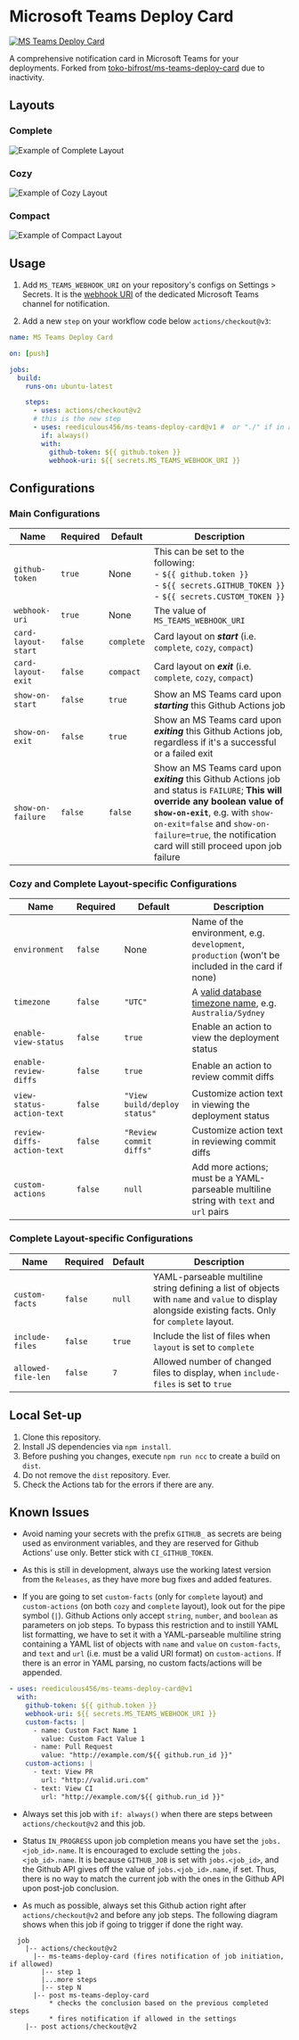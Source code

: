# Microsoft Teams Deploy Card

[![MS Teams Deploy Card](https://github.com/reediculous456/ms-teams-deploy-card/actions/workflows/main.yml/badge.svg)](https://github.com/reediculous456/ms-teams-deploy-card/actions/workflows/main.yml)

A comprehensive notification card in Microsoft Teams for your deployments. Forked from [toko-bifrost/ms-teams-deploy-card](https://github.com/toko-bifrost/ms-teams-deploy-card/) due to inactivity.

## Layouts

### Complete

![Example of Complete Layout](screenshots/layout-complete.png)

### Cozy

![Example of Cozy Layout](screenshots/layout-cozy.png)

### Compact

![Example of Compact Layout](screenshots/layout-compact.png)

## Usage

1. Add `MS_TEAMS_WEBHOOK_URI` on your repository's configs on Settings > Secrets. It is the [webhook URI](https://docs.microsoft.com/en-us/microsoftteams/platform/webhooks-and-connectors/how-to/add-incoming-webhook) of the dedicated Microsoft Teams channel for notification.

2. Add a new `step` on your workflow code below `actions/checkout@v3`:

```yaml
name: MS Teams Deploy Card

on: [push]

jobs:
  build:
    runs-on: ubuntu-latest

    steps:
      - uses: actions/checkout@v2
      # this is the new step
      - uses: reediculous456/ms-teams-deploy-card@v1 #  or "./" if in a local set-up
        if: always()
        with:
          github-token: ${{ github.token }}
          webhook-uri: ${{ secrets.MS_TEAMS_WEBHOOK_URI }}
```

## Configurations

### Main Configurations

| Name                | Required | Default    | Description                                                                                                                                                                                                                                                                |
| ------------------- | -------- | ---------- | -------------------------------------------------------------------------------------------------------------------------------------------------------------------------------------------------------------------------------------------------------------------------- |
| `github-token`      | `true`   | None       | This can be set to the following:<br/>- `${{ github.token }}`<br/>- `${{ secrets.GITHUB_TOKEN }}`<br/>- `${{ secrets.CUSTOM_TOKEN }}`                                                                                                                                      |
| `webhook-uri`       | `true`   | None       | The value of `MS_TEAMS_WEBHOOK_URI`                                                                                                                                                                                                                                        |
| `card-layout-start` | `false`  | `complete` | Card layout on **_start_** (i.e. `complete`, `cozy`, `compact`)                                                                                                                                                                                                            |
| `card-layout-exit`  | `false`  | `compact`  | Card layout on **_exit_** (i.e. `complete`, `cozy`, `compact`)                                                                                                                                                                                                             |
| `show-on-start`     | `false`  | `true`     | Show an MS Teams card upon **_starting_** this Github Actions job                                                                                                                                                                                                          |
| `show-on-exit`      | `false`  | `true`     | Show an MS Teams card upon **_exiting_** this Github Actions job, regardless if it's a successful or a failed exit                                                                                                                                                         |
| `show-on-failure`   | `false`  | `false`    | Show an MS Teams card upon **_exiting_** this Github Actions job and status is `FAILURE`; **This will override any boolean value of `show-on-exit`**, e.g. with `show-on-exit=false` and `show-on-failure=true`, the notification card will still proceed upon job failure |

### Cozy and Complete Layout-specific Configurations

| Name                       | Required | Default                      | Description                                                                                                             |
| -------------------------- | -------- | ---------------------------- | ----------------------------------------------------------------------------------------------------------------------- |
| `environment`              | `false`  | None                         | Name of the environment, e.g. `development`, `production` (won't be included in the card if none)                       |
| `timezone`                 | `false`  | `"UTC"`                      | A [valid database timezone name](https://en.wikipedia.org/wiki/List_of_tz_database_time_zones), e.g. `Australia/Sydney` |
| `enable-view-status`       | `false`  | `true`                       | Enable an action to view the deployment status                                                                          |
| `enable-review-diffs`      | `false`  | `true`                       | Enable an action to review commit diffs                                                                                 |
| `view-status-action-text`  | `false`  | `"View build/deploy status"` | Customize action text in viewing the deployment status                                                                  |
| `review-diffs-action-text` | `false`  | `"Review commit diffs"`      | Customize action text in reviewing commit diffs                                                                         |
| `custom-actions`           | `false`  | `null`                       | Add more actions; must be a YAML-parseable multiline string with `text` and `url` pairs                                 |

### Complete Layout-specific Configurations

| Name               | Required | Default | Description                                                                                                                                         |
| ------------------ | -------- | ------- | --------------------------------------------------------------------------------------------------------------------------------------------------- |
| `custom-facts`     | `false`  | `null`  | YAML-parseable multiline string defining a list of objects with `name` and `value` to display alongside existing facts. Only for `complete` layout. |
| `include-files`    | `false`  | `true`  | Include the list of files when `layout` is set to `complete`                                                                                        |
| `allowed-file-len` | `false`  | `7`     | Allowed number of changed files to display, when `include-files` is set to `true`                                                                   |

## Local Set-up

1. Clone this repository.
2. Install JS dependencies via `npm install`.
3. Before pushing you changes, execute `npm run ncc` to create a build on `dist`.
4. Do not remove the `dist` repository. Ever.
5. Check the Actions tab for the errors if there are any.

## Known Issues

- Avoid naming your secrets with the prefix `GITHUB_` as secrets are being used as environment variables, and they are reserved for Github Actions' use only. Better stick with `CI_GITHUB_TOKEN`.

- As this is still in development, always use the working latest version from the `Releases`, as they have more bug fixes and added features.

- If you are going to set `custom-facts` (only for `complete` layout) and `custom-actions` (on both `cozy` and `complete` layout), look out for the pipe symbol (`|`). Github Actions only accept `string`, `number`, and `boolean` as parameters on job steps. To bypass this restriction and to instill YAML list formatting, we have to set it with a YAML-parseable multiline string containing a YAML list of objects with `name` and `value` on `custom-facts`, and `text` and `url` (i.e. must be a valid URI format) on `custom-actions`. If there is an error in YAML parsing, no custom facts/actions will be appended.

```yaml
- uses: reediculous456/ms-teams-deploy-card@v1
  with:
    github-token: ${{ github.token }}
    webhook-uri: ${{ secrets.MS_TEAMS_WEBHOOK_URI }}
    custom-facts: |
      - name: Custom Fact Name 1
        value: Custom Fact Value 1
      - name: Pull Request
        value: "http://example.com/${{ github.run_id }}"
    custom-actions: |
      - text: View PR
        url: "http://valid.uri.com"
      - text: View CI
        url: "http://example.com/${{ github.run_id }}"
```

- Always set this job with `if: always()` when there are steps between `actions/checkout@v2` and this job.

- Status `IN_PROGRESS` upon job completion means you have set the `jobs.<job_id>.name`. It is encouraged to exclude setting the `jobs.<job_id>.name`. It is because `GITHUB_JOB` is set with `jobs.<job_id>`, and the Github API gives off the value of `jobs.<job_id>.name`, if set. Thus, there is no way to match the current job with the ones in the Github API upon post-job conclusion.

- As much as possible, always set this Github action right after `actions/checkout@v2` and before any job steps. The following diagram shows when this job if going to trigger if done the right way.

```
  job
    |-- actions/checkout@v2
      |-- ms-teams-deploy-card (fires notification of job initiation, if allowed)
        |-- step 1
        |...more steps
        |-- step N
      |-- post ms-teams-deploy-card
          * checks the conclusion based on the previous completed steps
          * fires notification if allowed in the settings
    |-- post actions/checkout@v2
```
